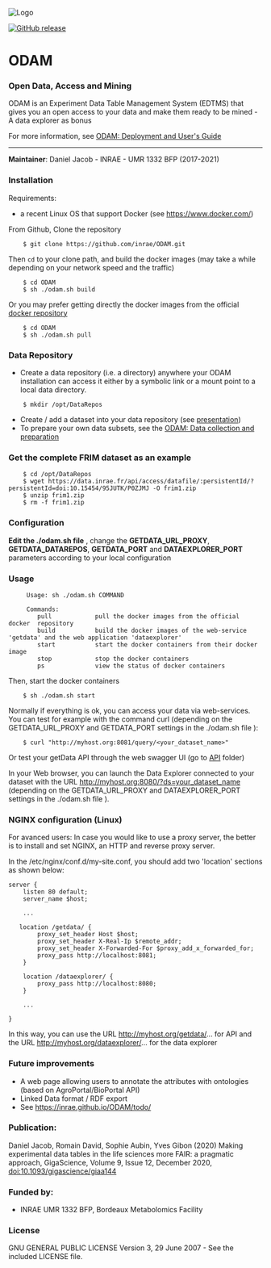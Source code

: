![Logo](odam-logo.png)

[![GitHub release](https://img.shields.io/github/release/inrae/ODAM.svg)](https://GitHub.com/inrae/ODAM/releases/)

# ODAM
### Open Data, Access and Mining

ODAM is an Experiment Data Table Management System (EDTMS) that gives you an open access to your data and make them ready to be mined - A data explorer as bonus

For more information, see [ODAM: Deployment and User's Guide](https://inrae.github.io/ODAM/)

------
**Maintainer**: Daniel Jacob - INRAE - UMR 1332 BFP (2017-2021)


### Installation

Requirements:
  * a recent Linux OS that support Docker (see https://www.docker.com/)


From Github, Clone the repository

```
    $ git clone https://github.com/inrae/ODAM.git
```
   

Then `cd` to your clone path, and build the docker images (may take a while depending on your network speed and the traffic)

```
    $ cd ODAM
    $ sh ./odam.sh build
```

Or you may prefer getting directly the docker images from the official [docker repository](https://hub.docker.com/r/odam/getdata/)

```
    $ cd ODAM
    $ sh ./odam.sh pull
```

### Data Repository

  * Create a data repository (i.e. a directory) anywhere your ODAM installation can access it either by a symbolic link or a mount point to a local data directory.

```
    $ mkdir /opt/DataRepos
```

  * Create / add a dataset into your data repository (see [presentation](https://inrae.github.io/ODAM/pdf/FAIR_and_DataLife_DJ_Oct2019.pdf))
  * To prepare your own data subsets, see the [ODAM: Data collection and preparation](https://inrae.github.io/ODAM/data-type/)

### Get the complete FRIM dataset as an example

```
    $ cd /opt/DataRepos
    $ wget https://data.inrae.fr/api/access/datafile/:persistentId/?persistentId=doi:10.15454/95JUTK/P0ZJMJ -O frim1.zip
    $ unzip frim1.zip
    $ rm -f frim1.zip
```

### Configuration

**Edit the ./odam.sh file** , change the **GETDATA_URL_PROXY**, **GETDATA_DATAREPOS**, **GETDATA_PORT** and **DATAEXPLORER_PORT**  parameters according to your local configuration

### Usage

```
     Usage: sh ./odam.sh COMMAND

     Commands:
        pull            pull the docker images from the official docker  repository
        build           build the docker images of the web-service 'getdata' and the web application 'dataexplorer'
        start           start the docker containers from their docker image
        stop            stop the docker containers
        ps              view the status of docker containers
```

Then, start the docker containers
```
    $ sh ./odam.sh start
```

Normally if everything is ok, you can access your data via web-services. You can test for example with the command curl (depending on the GETDATA_URL_PROXY and GETDATA_PORT settings in the ./odam.sh file ):
```
    $ curl "http://myhost.org:8081/query/<your_dataset_name>"
```
Or test your getData API through the web swagger UI (go to [API](https://github.com/INRA/ODAM/tree/master/API) folder)

In your Web browser, you can launch the Data Explorer connected to your dataset with the URL http://myhost.org:8080/?ds=your_dataset_name (depending on the GETDATA_URL_PROXY and DATAEXPLORER_PORT settings in the ./odam.sh file ).


### NGINX configuration (Linux)

For avanced users: In case you would like to use a proxy server, the better is to install and set NGINX, an HTTP and reverse proxy server.

In the /etc/nginx/conf.d/my-site.conf, you should add two 'location' sections as shown below:

```
server {
    listen 80 default;
    server_name $host;

    ...

   location /getdata/ {
        proxy_set_header Host $host;
        proxy_set_header X-Real-Ip $remote_addr;
        proxy_set_header X-Forwarded-For $proxy_add_x_forwarded_for;
        proxy_pass http://localhost:8081;
    }

    location /dataexplorer/ {
        proxy_pass http://localhost:8080;
    }

    ...

}
```

In this way, you can use the URL http://myhost.org/getdata/... for API and the URL http://myhost.org/dataexplorer/... for the data explorer


### Future improvements

* A web page allowing users to annotate the attributes with ontologies (based on AgroPortal/BioPortal API) 
* Linked Data format / RDF export
* See https://inrae.github.io/ODAM/todo/


### Publication:

Daniel Jacob, Romain David, Sophie Aubin, Yves Gibon (2020) Making experimental data tables in the life sciences more FAIR: a pragmatic approach, GigaScience, Volume 9, Issue 12, December 2020, [doi:10.1093/gigascience/giaa144](http://dx.doi.org/10.1093/gigascience/giaa144)


### Funded by:

* INRAE UMR 1332 BFP, Bordeaux Metabolomics Facility


### License

GNU GENERAL PUBLIC LICENSE Version 3, 29 June 2007 - See the included LICENSE file.
